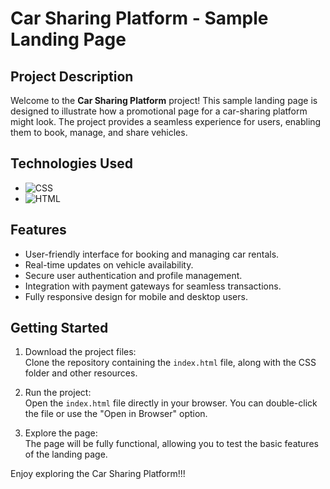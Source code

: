 
# Car Sharing Platform - Sample Landing Page


## Project Description
Welcome to the **Car Sharing Platform** project! This sample landing page is designed to illustrate how a promotional page for a car-sharing platform might look. The project provides a seamless experience for users, enabling them to book, manage, and share vehicles.

## Technologies Used
- ![CSS](https://img.shields.io/badge/-CSS3-1572B6?logo=css3&logoColor=white&style=flat-square)
- ![HTML](https://img.shields.io/badge/-HTML5-E34F26?logo=html5&logoColor=white&style=flat-square)

## Features
- User-friendly interface for booking and managing car rentals.  
- Real-time updates on vehicle availability.  
- Secure user authentication and profile management.  
- Integration with payment gateways for seamless transactions.  
- Fully responsive design for mobile and desktop users.  

## Getting Started
1. Download the project files:  
   Clone the repository containing the `index.html` file, along with the CSS folder and other resources.

2. Run the project:  
   Open the `index.html` file directly in your browser. You can double-click the file or use the "Open in Browser" option.

3. Explore the page:  
   The page will be fully functional, allowing you to test the basic features of the landing page.

Enjoy exploring the Car Sharing Platform!!!
